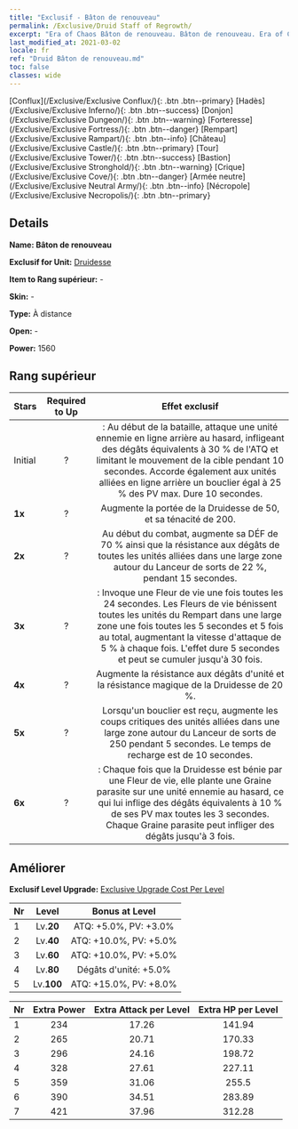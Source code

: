 ```yaml
---
title: "Exclusif - Bâton de renouveau"
permalink: /Exclusive/Druid Staff of Regrowth/
excerpt: "Era of Chaos Bâton de renouveau. Bâton de renouveau. Era of Chaos Exclusif Bâton de renouveau. Druidesse Exclusif."
last_modified_at: 2021-03-02
locale: fr
ref: "Druid Bâton de renouveau.md"
toc: false
classes: wide
---
```

 [Conflux](/Exclusive/Exclusive Conflux/){: .btn .btn--primary} [Hadès](/Exclusive/Exclusive Inferno/){: .btn .btn--success} [Donjon](/Exclusive/Exclusive Dungeon/){: .btn .btn--warning} [Forteresse](/Exclusive/Exclusive Fortress/){: .btn .btn--danger} [Rempart](/Exclusive/Exclusive Rampart/){: .btn .btn--info} [Château](/Exclusive/Exclusive Castle/){: .btn .btn--primary} [Tour](/Exclusive/Exclusive Tower/){: .btn .btn--success} [Bastion](/Exclusive/Exclusive Stronghold/){: .btn .btn--warning} [Crique](/Exclusive/Exclusive Cove/){: .btn .btn--danger} [Armée neutre](/Exclusive/Exclusive Neutral Army/){: .btn .btn--info} [Nécropole](/Exclusive/Exclusive Necropolis/){: .btn .btn--primary} 

## Details
 **Name: Bâton de renouveau** 

 **Exclusif for Unit:** [Druidesse](/units/Druid/) 

 **Item to Rang supérieur:** -

 **Skin:** -

 **Type:** À distance

 **Open:** -

 **Power:** 1560

## Rang supérieur

  |     Stars    |  Required to Up | Effet exclusif |
  |:-------------|:---------------:|:---------------:|
  |  Initial  | ? | <Fouet de liane> : Au début de la bataille, attaque une unité ennemie en ligne arrière au hasard, infligeant des dégâts équivalents à 30 % de l'ATQ et limitant le mouvement de la cible pendant 10 secondes. Accorde également aux unités alliées en ligne arrière un bouclier égal à 25 % des PV max. Dure 10 secondes. |
  | **1x** <i class="fas fa-star"/> | ? | Augmente la portée de la Druidesse de 50, et sa ténacité de 200. |
  | **2x** <i class="fas fa-star"/> | ? | Au début du combat, augmente sa DÉF de 70 % ainsi que la résistance aux dégâts de toutes les unités alliées dans une large zone autour du Lanceur de sorts de 22 %, pendant 15 secondes. |
  | **3x** <i class="fas fa-star"/> | ? | <Fleur de vie> : Invoque une Fleur de vie une fois toutes les 24 secondes. Les Fleurs de vie bénissent toutes les unités du Rempart dans une large zone une fois toutes les 5 secondes et 5 fois au total, augmentant la vitesse d'attaque de 5 % à chaque fois. L'effet dure 5 secondes et peut se cumuler jusqu'à 30 fois. |
  | **4x** <i class="fas fa-star"/> | ? | Augmente la résistance aux dégâts d'unité et la résistance magique de la Druidesse de 20 %. |
  | **5x** <i class="fas fa-star"/> | ? | Lorsqu'un bouclier est reçu, augmente les coups critiques des unités alliées dans une large zone autour du Lanceur de sorts de 250 pendant 5 secondes. Le temps de recharge est de 10 secondes. |
  | **6x** <i class="fas fa-star"/> | ? | <Graine parasite> : Chaque fois que la Druidesse est bénie par une Fleur de vie, elle plante une Graine parasite sur une unité ennemie au hasard, ce qui lui inflige des dégâts équivalents à 10 % de ses PV max toutes les 3 secondes. Chaque Graine parasite peut infliger des dégâts jusqu'à 3 fois. |


## Améliorer
 **Exclusif Level Upgrade:** [Exclusive Upgrade Cost Per Level](/Exclusive/ExclusiveUpgradeCostPerLevel/)

  |  Nr  |   Level  | Bonus at Level |
  |:-----|:--------:|:--------------:|
  | 1 | Lv.**20** | ATQ: +5.0%, PV: +3.0% |
  | 2 | Lv.**40** | ATQ: +10.0%, PV: +5.0% |
  | 3 | Lv.**60** | ATQ: +10.0%, PV: +5.0% |
  | 4 | Lv.**80** | Dégâts d'unité: +5.0% |
  | 5 | Lv.**100** | ATQ: +15.0%, PV: +8.0% |


  |  Nr  |  Extra Power | Extra Attack per Level | Extra HP per Level |
  |:-----|:--------:|:--------:|:--------:|
  | 1 | 234 | 17.26 | 141.94 |
  | 2 | 265 | 20.71 | 170.33 |
  | 3 | 296 | 24.16 | 198.72 |
  | 4 | 328 | 27.61 | 227.11 |
  | 5 | 359 | 31.06 | 255.5 |
  | 6 | 390 | 34.51 | 283.89 |
  | 7 | 421 | 37.96 | 312.28 |


